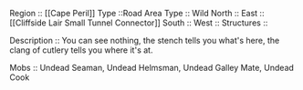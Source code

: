 Region :: [[Cape Peril]]
Type ::Road
Area Type :: Wild
North :: 
East :: [[Cliffside Lair Small Tunnel Connector]]
South :: 
West :: 
Structures :: 

Description ::  You can see nothing, the stench tells you what's here, the clang of cutlery tells you where it's at.

Mobs :: Undead Seaman, Undead Helmsman, Undead Galley Mate, Undead Cook